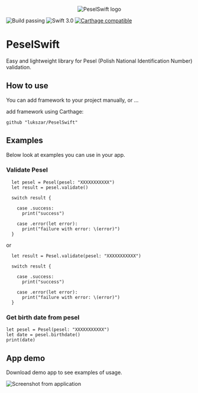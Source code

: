 <p align="center">
  <img src="http://szarkowicz.info/github/pesel-swift/banner_medium.png" alt="PeselSwift logo ">
</p>

![Build passing](https://img.shields.io/badge/build-passing-brightgreen.svg?style=flat)
![Swift 3.0](https://img.shields.io/badge/in-swift%204.0-orange.svg)
[![Carthage compatible](https://img.shields.io/badge/Carthage-compatible-4BC51D.svg?style=flat)](https://github.com/Carthage/Carthage)


# PeselSwift
Easy and lightweight library for Pesel (Polish National Identification Number) validation.

## How to use
You can add framework to your project manually, or ...

add framework using Carthage:

```
github "lukszar/PeselSwift"
```

## Examples
Below look at examples you can use in your app.

### Validate Pesel
```
  let pesel = Pesel(pesel: "XXXXXXXXXXX")
  let result = pesel.validate()
        
  switch result {
    
    case .success:
      print("success")
            
    case .error(let error):
      print("failure with error: \(error)")
  }
```

or 

```
  let result = Pesel.validate(pesel: "XXXXXXXXXXX")
        
  switch result {
    
    case .success:
      print("success")
            
    case .error(let error):
      print("failure with error: \(error)")
  }
```


### Get birth date from pesel
```
let pesel = Pesel(pesel: "XXXXXXXXXXX")
let date = pesel.birthdate()
print(date)
```

## App demo

Download demo app to see examples of usage.

<img src="http://szarkowicz.info/github/pesel-swift/screenshot.png" alt="Screenshot from application">
